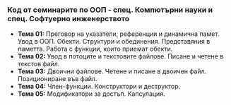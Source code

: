 ### Код от семинарите по ООП - спец. Компютърни науки и спец. Софтуерно инженерството

- **Тема 01:** Преговор на указатели, референции и динамична памет. Увод в ООП. Обекти. Структури и обединения. Представяния в паметта. Работа с функции, които приемат обекти.
- **Тема 02:** Увод в потоците и текстовите файлове. Писане и четене в текстов файл.
- **Тема 03:** Двоични файлове. Четене и писане в двоичен файл. Позициониране във файл.
- **Тема 04:** Член-функции. Конструктори и деструктор.
- **Тема 05:**  Mодификатори за достъп. Капсулация.
